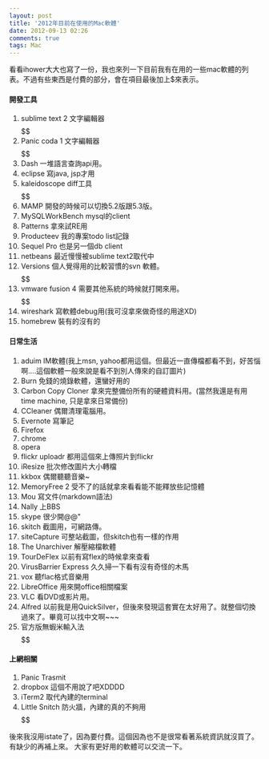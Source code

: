 ```yaml
---
layout: post
title: '2012年目前在使用的Mac軟體'
date: 2012-09-13 02:26
comments: true
tags: Mac
---
```


看看ihower大大也寫了一份，我也來列一下目前我有在用的一些mac軟體的列表。不過有些東西是付費的部分，會在項目最後加上$來表示。
<!--more-->
#### 開發工具

1. sublime text 2 文字編輯器  $$$$$$
2. Panic coda 1 文字編輯器   $$$$$$
3. Dash 一堆語言查詢api用。
4. eclipse 寫java, jsp才用
5. kaleidoscope diff工具 $$$$$$
6. MAMP 開發的時候可以切換5.2版跟5.3版。
7. MySQLWorkBench mysql的client
8. Patterns 拿來試RE用
9. Producteev 我的專案todo list記錄
10. Sequel Pro 也是另一個db client
11. netbeans 最近慢慢被sublime text2取代中
12. Versions 個人覺得用的比較習慣的svn 軟體。 $$$$$$
13. vmware fusion 4 需要其他系統的時候就打開來用。 $$$$$$
14. wireshark 寫軟體debug用(我可沒拿來做奇怪的用途XD)
15. homebrew 裝有的沒有的


#### 日常生活
1. aduim IM軟體(我上msn, yahoo都用這個。但最近一直傳檔都看不到，好苦惱啊....這個軟體一般來說是看不到別人傳來的自訂圖片)
2. Burn 免錢的燒錄軟體，還蠻好用的
3. Carbon Copy Cloner 拿來完整備份所有的硬體資料用。(當然我還是有用time machine, 只是拿來日常備份)
4. CCleaner 偶爾清理電腦用。
5. Evernote 寫筆記
6. Firefox
7. chrome
8. opera
9. flickr uploadr 都用這個來上傳照片到flickr
10. iResize 批次修改圖片大小轉檔
11. kkbox 偶爾聽聽音樂~
12. MemoryFree 2 受不了的話就拿來看看能不能釋放些記憶體
13. Mou 寫文件(markdown語法)
14. Nally 上BBS
15. skype 很少開@@"
16. skitch 截圖用，可網路傳。
17. siteCapture 可整站截圖，但skitch也有一樣的作用
18. The Unarchiver 解壓縮檔軟體
19. TourDeFlex 以前有寫flex的時候拿來查看
20. VirusBarrier Express 久久掃一下看有沒有奇怪的木馬
21. vox 聽flac格式音樂用
22. LibreOffice 用來開office相關檔案
23. VLC 看DVD或影片用。
24. Alfred 以前我是用QuickSilver，但後來發現這套實在太好用了。就整個切換過來了。畢竟可以找中文啊~~~
25. 官方版無蝦米輸入法 $$$$$$

#### 上網相關
1. Panic Trasmit
2. dropbox 這個不用說了吧XDDDD
3. iTerm2 取代內建的terminal
4. Little Snitch 防火牆，內建的真的不夠用 $$$$$$
 
後來我沒用istate了，因為要付費。這個因為也不是很常看著系統資訊就沒買了。有缺少的再補上來。
大家有更好用的軟體可以交流一下。